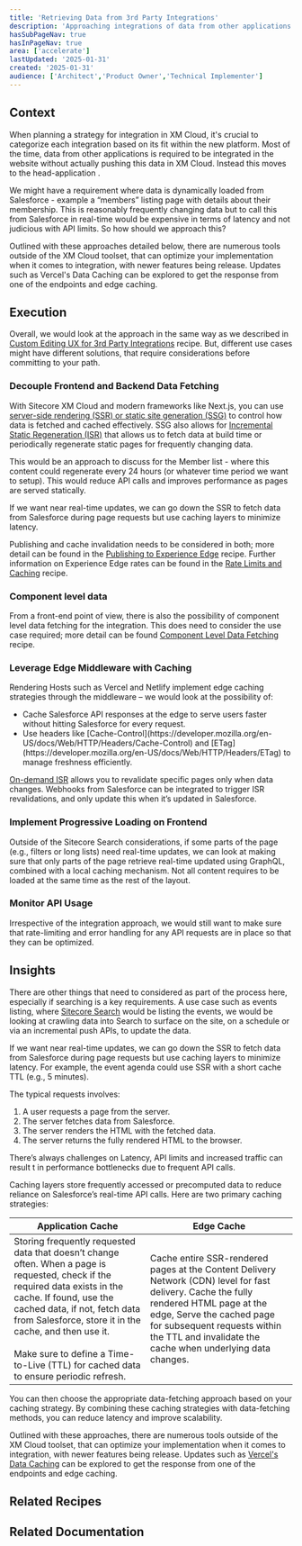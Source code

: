```yaml
---
title: 'Retrieving Data from 3rd Party Integrations'
description: 'Approaching integrations of data from other applications'
hasSubPageNav: true
hasInPageNav: true
area: ['accelerate']
lastUpdated: '2025-01-31'
created: '2025-01-31'
audience: ['Architect','Product Owner','Technical Implementer']
---
```


## Context
When planning a strategy for integration in XM Cloud, it's crucial to categorize each integration based on its fit within the new platform. Most of the time, data from other applications is required to be integrated in the website without actually pushing this data in XM Cloud. Instead this moves to the head-application .

We might have a requirement where data is dynamically loaded from Salesforce - example a “members” listing page with details about their membership. This is reasonably frequently changing data but to call this from Salesforce in real-time would be expensive in terms of latency and not judicious with API limits.  So how should we approach this?

Outlined with these approaches detailed below, there are numerous tools outside of the XM Cloud toolset, that can optimize your implementation when it comes to integration, with newer features being release. Updates such as Vercel's Data Caching can be explored to get the response from one of the endpoints and edge caching.

## Execution
Overall, we would look at the approach in the same way as we described in [Custom Editing UX for 3rd Party Integrations](/learn/accelerate/xm-cloud/implementation/external-data-integration/custom-editing-ux-3rd-party-integrations) recipe. But, different use cases might have different solutions, that require considerations before committing to your path. 

### Decouple Frontend and Backend Data Fetching

With Sitecore XM Cloud and modern frameworks like Next.js, you can use [server-side rendering (SSR) or static site generation (SSG)](https://doc.sitecore.com/xmc/en/developers/jss/latest/jss-xmc/prerendering-methods-and-data-fetching-strategies-in-jss-next-js-apps.html) to control how data is fetched and cached effectively. SSG also allows for [Incremental Static Regeneration (ISR)](https://doc.sitecore.com/xmc/en/developers/jss/latest/jss-xmc/prerendering-methods-and-data-fetching-strategies-in-jss-next-js-apps.html#incremental-static-regeneration-isr) that allows us to fetch data at build time or periodically regenerate static pages for frequently changing data.

This would be an approach to discuss for the Member list - where this content could regenerate every 24 hours (or whatever time period we want to setup). This would reduce API calls and improves performance as pages are served statically.

If we want near real-time updates, we can go down the SSR to fetch data from Salesforce during page requests but use caching layers to minimize latency. 

Publishing and cache invalidation needs to be considered in both; more detail can be found in the [Publishing to Experience Edge](/learn/accelerate/xm-cloud/pre-development/information-architecture/publishing-to-edge) recipe. Further information on Experience Edge rates can be found in the [Rate Limits and Caching](https://developers.sitecore.com/learn/accelerate/xm-cloud/pre-development/project-architecture/rate-limits-and-caching) recipe.

### Component level data

From a front-end point of view, there is also the possibility of component level data fetching for the integration. This does need to consider the use case required; more detail can be found [Component Level Data Fetching](/learn/accelerate/xm-cloud/implementation/external-data-integration/getting-component-specific-data) recipe.

### Leverage Edge Middleware with Caching

Rendering Hosts such as Vercel and Netlify implement edge caching strategies through the middleware – we would look at the possibility of:

<ul>
  <li>Cache Salesforce API responses at the edge to serve users faster without hitting Salesforce for every request.</li>
  <li>Use headers like [Cache-Control](https://developer.mozilla.org/en-US/docs/Web/HTTP/Headers/Cache-Control) and [ETag](https://developer.mozilla.org/en-US/docs/Web/HTTP/Headers/ETag) to manage freshness efficiently.</li>
</ul>

[On-demand ISR](https://vercel.com/docs/incremental-static-regeneration) allows you to revalidate specific pages only when data changes. Webhooks from Salesforce can be integrated to trigger ISR revalidations, and only update this when it’s updated in Salesforce.

### Implement Progressive Loading on Frontend

Outside of the Sitecore Search considerations, if some parts of the page (e.g., filters or long lists) need real-time updates, we can look at making sure that only parts of the page retrieve real-time updated using GraphQL, combined with a local caching mechanism. Not all content requires to be loaded at the same time as the rest of the layout.

### Monitor API Usage

Irrespective of the integration approach, we would still want to make sure that rate-limiting and error handling for any API requests are in place so that they can be optimized.
<br/>

## Insights
There are other things that need to considered as part of the process here, especially if searching is a key requirements. A use case such as events listing, where [Sitecore Search](/learn/accelerate/xm-cloud/implementation/sitecore-search) would be listing the events, we would be looking at crawling data into Search to surface on the site, on a schedule or via an incremental push APIs, to update the data.

If we want near real-time updates, we can go down the SSR to fetch data from Salesforce during page requests but use caching layers to minimize latency. For example, the event agenda could use SSR with a short cache TTL (e.g., 5 minutes).

The typical requests involves:
<ol>
  <li>A user requests a page from the server.</li>
  <li>The server fetches data from Salesforce.</li>
  <li>The server renders the HTML with the fetched data.</li>
  <li>The server returns the fully rendered HTML to the browser.</li>
</ol>

There’s always challenges on Latency, API limits and increased traffic can result t in performance bottlenecks due to frequent API calls.

Caching layers store frequently accessed or precomputed data to reduce reliance on Salesforce’s real-time API calls. Here are two primary caching strategies:

| Application Cache | Edge Cache |
| ----------- | ----------- |
| Storing frequently requested data that doesn’t change often. When a page is requested, check if the required data exists in the cache. If found, use the cached data, if not, fetch data from Salesforce, store it in the cache, and then use it. <br/><br/> Make sure to define a Time-to-Live (TTL) for cached data to ensure periodic refresh. | Cache entire SSR-rendered pages at the Content Delivery Network (CDN) level for fast delivery. Cache the fully rendered HTML page at the edge, Serve the cached page for subsequent requests within the TTL and invalidate the cache when underlying data changes. |

You can then choose the appropriate data-fetching approach based on your caching strategy. By combining these caching strategies with data-fetching methods, you can reduce latency and improve scalability.

Outlined with these approaches, there are numerous tools outside of the XM Cloud toolset, that can optimize your implementation when it comes to integration, with newer features being release. Updates such as [Vercel's Data Caching](https://vercel.com/docs/infrastructure/data-cache) can be explored to get the response from one of the endpoints and edge caching.

## Related Recipes

<Row columns={2}>
  <Link title="Publishing to Experience Edge" link="/learn/accelerate/xm-cloud/pre-development/information-architecture/publishing-to-edge" />
  <Link title="Custom Editing UX for 3rd Party Integrations" link="https://developers.sitecore.com/learn/accelerate/xm-cloud/implementation/external-data-integration/custom-editing-ux-3rd-party-integrations" />
  <Link title="Getting Component Specific Data" link="https://developers.sitecore.com/learn/accelerate/xm-cloud/implementation/external-data-integration/getting-component-specific-data" />
  <Link title="Rate Limits and Caching" link="https://developers.sitecore.com/learn/accelerate/xm-cloud/pre-development/project-architecture/rate-limits-and-caching" />
</Row>

## Related Documentation

<Row columns={2}>
  <Link title="Prerendering methods and data fetching strategies" link="https://doc.sitecore.com/xmc/en/developers/jss/latest/jss-xmc/prerendering-methods-and-data-fetching-strategies-in-jss-next-js-apps.html" />
    <Link title="Integrated GraphQL in JSS apps" link="https://doc.sitecore.com/xmc/en/developers/jss/latest/jss-xmc/integrated-graphql-in-jss-apps.html" />
</Row>

